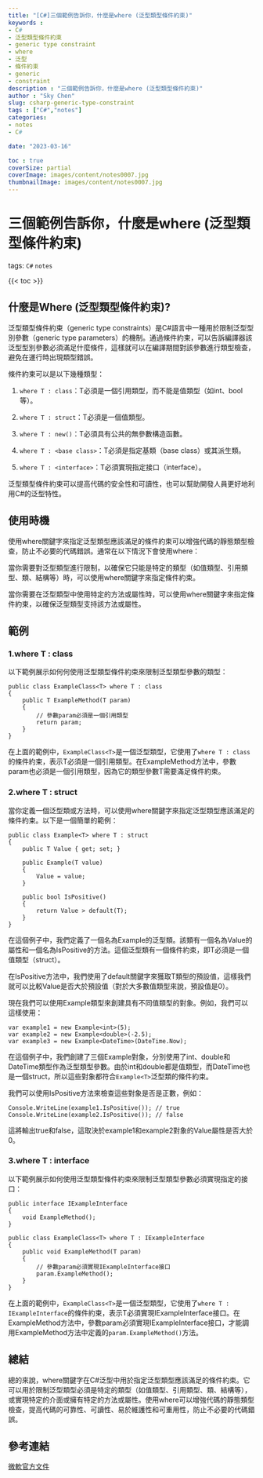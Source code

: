 ```yaml
---
title: "[C#]三個範例告訴你，什麼是where (泛型類型條件約束)"
keywords :
- C#
- 泛型類型條件約束
- generic type constraint
- where
- 泛型
- 條件約束
- generic
- constraint
description : "三個範例告訴你，什麼是where (泛型類型條件約束)"
author : "Sky Chen"
slug: csharp-generic-type-constraint
tags : ["C#","notes"]
categories:
- notes
- C#

date: "2023-03-16"

toc : true
coverSize: partial
coverImage: images/content/notes0007.jpg
thumbnailImage: images/content/notes0007.jpg
---
```

<!--more-->

# 三個範例告訴你，什麼是where (泛型類型條件約束)
tags: `C#` `notes`

{{< toc >}}

## 什麼是Where (泛型類型條件約束)?
泛型類型條件約束（generic type constraints）是C#語言中一種用於限制泛型型別參數（generic type parameters）的機制。通過條件約束，可以告訴編譯器該泛型型別參數必須滿足什麼條件，這樣就可以在編譯期間對該參數進行類型檢查，避免在運行時出現類型錯誤。

條件約束可以是以下幾種類型：

1. ```where T : class```：T必須是一個引用類型，而不能是值類型（如int、bool等）。

1. ```where T : struct```：T必須是一個值類型。

1. ```where T : new()```：T必須具有公共的無參數構造函數。

1. ```where T : <base class>```：T必須是指定基類（base class）或其派生類。

1. ```where T : <interface>```：T必須實現指定接口（interface）。

泛型類型條件約束可以提高代碼的安全性和可讀性，也可以幫助開發人員更好地利用C#的泛型特性。
 

## 使用時機
使用where關鍵字來指定泛型類型應該滿足的條件約束可以增強代碼的靜態類型檢查，防止不必要的代碼錯誤。通常在以下情況下會使用where：

當你需要對泛型類型進行限制，以確保它只能是特定的類型（如值類型、引用類型、類、結構等）時，可以使用where關鍵字來指定條件約束。

當你需要在泛型類型中使用特定的方法或屬性時，可以使用where關鍵字來指定條件約束，以確保泛型類型支持該方法或屬性。

## 範例
### 1.where T : class
以下範例展示如何何使用泛型類型條件約束來限制泛型類型參數的類型：
```csharp=
public class ExampleClass<T> where T : class
{
    public T ExampleMethod(T param)
    {
        // 參數param必須是一個引用類型
        return param;
    }
}
```
在上面的範例中，```ExampleClass<T>```是一個泛型類型，它使用了```where T : class```的條件約束，表示T必須是一個引用類型。在ExampleMethod方法中，參數param也必須是一個引用類型，因為它的類型參數T需要滿足條件約束。
    
       
### 2.where T : struct
當你定義一個泛型類或方法時，可以使用where關鍵字來指定泛型類型應該滿足的條件約束。以下是一個簡單的範例：
```csharp=
public class Example<T> where T : struct
{
    public T Value { get; set; }
    
    public Example(T value)
    {
        Value = value;
    }
    
    public bool IsPositive()
    {
        return Value > default(T);
    }
}
```
在這個例子中，我們定義了一個名為Example的泛型類。該類有一個名為Value的屬性和一個名為IsPositive的方法。這個泛型類有一個條件約束，即T必須是一個值類型（struct）。

在IsPositive方法中，我們使用了default關鍵字來獲取T類型的預設值，這樣我們就可以比較Value是否大於預設值（對於大多數值類型來說，預設值是0）。

現在我們可以使用Example類型來創建具有不同值類型的對象。例如，我們可以這樣使用：
```csharp=
var example1 = new Example<int>(5);
var example2 = new Example<double>(-2.5);
var example3 = new Example<DateTime>(DateTime.Now);
```
在這個例子中，我們創建了三個Example對象，分別使用了int、double和DateTime類型作為泛型類型參數。由於int和double都是值類型，而DateTime也是一個struct，所以這些對象都符合```Example<T>```泛型類的條件約束。

我們可以使用IsPositive方法來檢查這些對象是否是正數，例如：
```csharp=
Console.WriteLine(example1.IsPositive()); // true
Console.WriteLine(example2.IsPositive()); // false
```
這將輸出true和false，這取決於example1和example2對象的Value屬性是否大於0。


### 3.where T : interface
以下範例展示如何使用泛型類型條件約束來限制泛型類型參數必須實現指定的接口：
```csharp=
public interface IExampleInterface
{
    void ExampleMethod();
}

public class ExampleClass<T> where T : IExampleInterface
{
    public void ExampleMethod(T param)
    {
        // 參數param必須實現IExampleInterface接口
        param.ExampleMethod();
    }
}
```
在上面的範例中，```ExampleClass<T>```是一個泛型類型，它使用了```where T : IExampleInterface```的條件約束，表示T必須實現IExampleInterface接口。在ExampleMethod方法中，參數param必須實現IExampleInterface接口，才能調用ExampleMethod方法中定義的```param.ExampleMethod()```方法。

## 總結
總的來說，where關鍵字在C#泛型中用於指定泛型類型應該滿足的條件約束。它可以用於限制泛型類型必須是特定的類型（如值類型、引用類型、類、結構等），或實現特定的介面或擁有特定的方法或屬性。使用where可以增強代碼的靜態類型檢查，提高代碼的可靠性、可讀性、易於維護性和可重用性，防止不必要的代碼錯誤。

## 參考連結
[微軟官方文件](https://learn.microsoft.com/zh-tw/dotnet/csharp/language-reference/keywords/where-generic-type-constraint)
